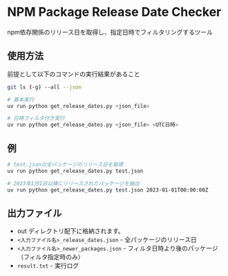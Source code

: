 # NPM Package Release Date Checker

npm依存関係のリリース日を取得し、指定日時でフィルタリングするツール

## 使用方法

前提として以下のコマンドの実行結果があること
```bash
git ls (-g) --all --json
```

```bash
# 基本実行
uv run python get_release_dates.py <json_file>

# 日時フィルタ付き実行
uv run python get_release_dates.py <json_file> <UTC日時>
```

## 例

```bash
# test.jsonの全パッケージのリリース日を取得
uv run python get_release_dates.py test.json

# 2023年1月1日以降にリリースされたパッケージを抽出
uv run python get_release_dates.py test.json 2023-01-01T00:00:00Z
```

## 出力ファイル
- out ディレクトリ配下に格納されます。
- `<入力ファイル名>_release_dates.json` - 全パッケージのリリース日
- `<入力ファイル名>_newer_packages.json` - フィルタ日時より後のパッケージ（フィルタ指定時のみ）
- `result.txt` - 実行ログ
